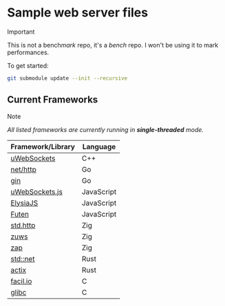 # Sample web server files

> [!IMPORTANT]
> This is not a bench*mark* repo, it's a *bench* repo. I won't be using it to mark performances.

To get started:

```sh
git submodule update --init --recursive
```

## Current Frameworks

> [!NOTE]
> *All listed frameworks are currently running in **single-threaded** mode.*

| Framework/Library                                                  | Language   |
| ------------------------------------------------------------------ | ---------- |
| [uWebSockets](https://github.com/uNetworking/uWebSockets)          | C++        |
| [net/http](https://pkg.go.dev/net/http)                            | Go         |
| [gin](https://gin-gonic.com/)                                      | Go         |
| [uWebSockets.js](https://github.com/uNetworking/uWebSockets.js)    | JavaScript |
| [ElysiaJS](https://elysiajs.com/)                                  | JavaScript |
| [Futen](https://github.com/DotEnv-it/futen)                        | JavaScript |
| [std.http](https://ziglang.org/documentation/master/std/#std.http) | Zig        |
| [zuws](https://github.com/harmony-co/zuws)                         | Zig        |
| [zap](https://zigzap.org/)                                         | Zig        |
| [std::net](https://doc.rust-lang.org/std/net/index.html)           | Rust       |
| [actix](https://actix.rs/)                                         | Rust       |
| [facil.io](https://facil.io/)                                      | C          |
| [glibc](https://sourceware.org/git/glibc.git)                      | C          |
